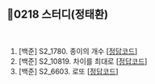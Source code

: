 

## 📘0218 스터디(정태환)
</br>

1. [백준] S2_1780.	종이의 개수 [[정답코드](https://github.com/daejeon5-algostudy/AlgorithmStudy/blob/main/%EC%8A%A4%ED%84%B0%EB%94%94/0218/%EC%A0%95%ED%83%9C%ED%99%98/Main_bj_s2_1780_%EC%A2%85%EC%9D%B4%EC%9D%98%EA%B0%9C%EC%88%98.java)]
2. [백준] S2_10819.	차이를 최대로 [[정답코드](https://github.com/daejeon5-algostudy/AlgorithmStudy/blob/main/%EC%8A%A4%ED%84%B0%EB%94%94/0218/%EC%A0%95%ED%83%9C%ED%99%98/Main_bj_s2_10819_%EC%B0%A8%EC%9D%B4%EB%A5%BC%EC%B5%9C%EB%8C%80%EB%A1%9C.java)]
3. [백준] S2_6603.	로또 [[정답코드](https://github.com/daejeon5-algostudy/AlgorithmStudy/blob/main/%EC%8A%A4%ED%84%B0%EB%94%94/0218/%EC%A0%95%ED%83%9C%ED%99%98/Main_bj_s2_6603_%EB%A1%9C%EB%98%90.java)]
